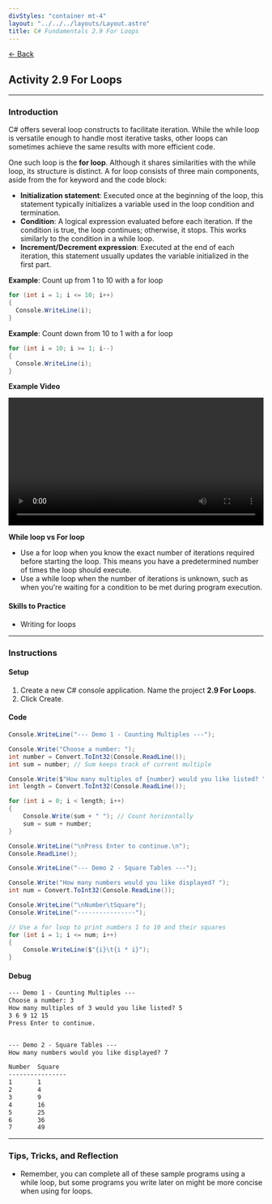 ```yaml
---
divStyles: "container mt-4"
layout: "../../../layouts/Layout.astro"
title: C# Fundamentals 2.9 For Loops
---
```


[← Back](/c-sharp-fundamentals/)

## Activity 2.9 For Loops

---

### Introduction

C# offers several loop constructs to facilitate iteration. While the while loop is versatile enough to handle most iterative tasks, other loops can sometimes achieve the same results with more efficient code.

One such loop is the **for loop**. Although it shares similarities with the while loop, its structure is distinct. A for loop consists of three main components, aside from the for keyword and the code block:

- **Initialization statement**: Executed once at the beginning of the loop, this statement typically initializes a variable used in the loop condition and termination.
- **Condition**: A logical expression evaluated before each iteration. If the condition is true, the loop continues; otherwise, it stops. This works similarly to the condition in a while loop.
- **Increment/Decrement expression**: Executed at the end of each iteration, this statement usually updates the variable initialized in the first part.

**Example**: Count up from 1 to 10 with a for loop

```cs
for (int i = 1; i <= 10; i++)
{
  Console.WriteLine(i);
}
```

**Example**: Count down from 10 to 1 with a for loop

```cs
for (int i = 10; i >= 1; i--)
{
  Console.WriteLine(i);
}
```

**Example Video**

<video src="/courses/c-sharp-fundamentals/for-loop-animation.mp4" controls style="width: 100%; max-width: 640px;"></video>


**While loop vs For loop**

- Use a for loop when you know the exact number of iterations required before starting the loop. This means you have a predetermined number of times the loop should execute.
- Use a while loop when the number of iterations is unknown, such as when you're waiting for a condition to be met during program execution.

#### Skills to Practice

- Writing for loops

---

### Instructions

#### Setup

1. Create a new C# console application. Name the project **2.9 For Loops**.
2. Click Create.

#### Code

```cs
Console.WriteLine("--- Demo 1 - Counting Multiples ---");

Console.Write("Choose a number: ");
int number = Convert.ToInt32(Console.ReadLine());
int sum = number; // Sum keeps track of current multiple

Console.Write($"How many multiples of {number} would you like listed? ");
int length = Convert.ToInt32(Console.ReadLine());

for (int i = 0; i < length; i++)
{
    Console.Write(sum + " "); // Count horizontally
    sum = sum + number;
}

Console.WriteLine("\nPress Enter to continue.\n");
Console.ReadLine();

Console.WriteLine("--- Demo 2 - Square Tables ---");

Console.Write("How many numbers would you like displayed? ");
int num = Convert.ToInt32(Console.ReadLine());

Console.WriteLine("\nNumber\tSquare");
Console.WriteLine("----------------");

// Use a for loop to print numbers 1 to 10 and their squares
for (int i = 1; i <= num; i++)
{
    Console.WriteLine($"{i}\t{i * i}");
}

```

#### Debug

```txt
--- Demo 1 - Counting Multiples ---
Choose a number: 3
How many multiples of 3 would you like listed? 5
3 6 9 12 15
Press Enter to continue.


--- Demo 2 - Square Tables ---
How many numbers would you like displayed? 7

Number  Square
----------------
1       1
2       4
3       9
4       16
5       25
6       36
7       49
```

---

### Tips, Tricks, and Reflection

- Remember, you can complete all of these sample programs using a while loop, but some programs you write later on might be more concise when using for loops.
